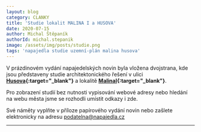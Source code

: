 ```yaml
---
layout: blog
category: CLANKY
title: 'Studie lokalit MALINA I a HUSOVA'
date: 2020-07-15
author: Michal Štěpaník
authorId: michal.stepanik
image: /assets/img/posts/studie.png  
tags: 'napajedla studie uzemní-plán malina husova'
---
```


V prázdinovém vydání napajedelských novin byla vložena dvojstrana, kde jsou představeny studie architektonického řešení v 
ulici **[Husova](https://prezi.com/view/vqmBnvAnPV9f4wTianRm/){:target="_blank"}** a lokalitě **[MalinaI](https://prezi.com/view/K2wtwOElJlSwz0krlujo/){:target="_blank"}**.


Pro zobrazení studií bez nutnosti vypisování webové adresy nebo hledání na webu města jsme se rozhodli umístit odkazy i zde. 

Své náměty vyplňte v příloze papírového vydání novin nebo zašlete elektronicky na adresu podatelna@napajedla.cz




---
